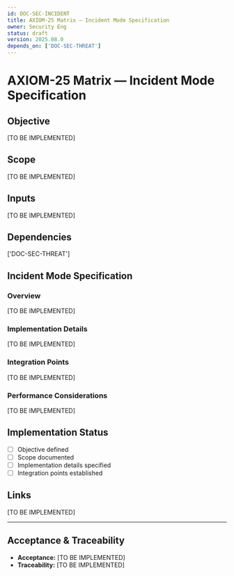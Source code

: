 ```yaml
---
id: DOC-SEC-INCIDENT
title: AXIOM-25 Matrix — Incident Mode Specification
owner: Security Eng
status: draft
version: 2025.08.0
depends_on: ['DOC-SEC-THREAT']
---
```


# AXIOM-25 Matrix — Incident Mode Specification

## Objective
[TO BE IMPLEMENTED]

## Scope
[TO BE IMPLEMENTED]

## Inputs
[TO BE IMPLEMENTED]

## Dependencies
['DOC-SEC-THREAT']

## Incident Mode Specification

### Overview
[TO BE IMPLEMENTED]

### Implementation Details
[TO BE IMPLEMENTED]

### Integration Points
[TO BE IMPLEMENTED]

### Performance Considerations
[TO BE IMPLEMENTED]

## Implementation Status
- [ ] Objective defined
- [ ] Scope documented
- [ ] Implementation details specified
- [ ] Integration points established

## Links
[TO BE IMPLEMENTED]

---

## Acceptance & Traceability
- **Acceptance:** [TO BE IMPLEMENTED]
- **Traceability:** [TO BE IMPLEMENTED]

